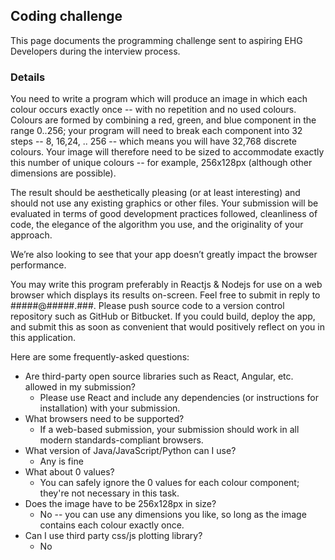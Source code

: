 ## Coding challenge

This page documents the programming challenge sent to aspiring EHG Developers during the interview process.

### Details
You need to write a program which will produce an image in which each colour occurs exactly once -- with no repetition and no used colours. Colours are formed by combining a red, green, and blue component in the range 0..256; your program will need to break each component into 32 steps -- 8, 16,24, .. 256 -- which means you will have 32,768 discrete colours. Your image will therefore need to be sized to accommodate exactly this number of unique colours -- for example, 256x128px (although other dimensions are possible).

The result should be aesthetically pleasing (or at least interesting) and should not use any existing graphics or other files. Your submission will be evaluated in terms of good development practices followed, cleanliness of code, the elegance of the algorithm you use, and the originality of your approach.

We’re also looking to see that your app doesn’t greatly impact the browser performance.

You may write this program preferably in Reactjs & Nodejs for use on a web browser which displays its results on-screen. Feel free to submit in reply to #####@#####.###. Please push source code to a version control repository such as GitHub or Bitbucket. If you could build, deploy the app, and submit this as soon as convenient that would positively reflect on you in this application.

Here are some frequently-asked questions:

* Are third-party open source libraries such as React, Angular, etc. allowed in my submission?
    * Please use React and include any dependencies (or instructions for installation) with your submission.
* What browsers need to be supported?
    * If a web-based submission, your submission should work in all modern standards-compliant browsers.
* What version of Java/JavaScript/Python can I use? 
    * Any is fine
* What about 0 values?
    * You can safely ignore the 0 values for each colour component; they're not necessary in this task.
* Does the image have to be 256x128px in size? 
    * No -- you can use any dimensions you like, so long as the image contains each colour exactly once.
* Can I use third party css/js plotting library?
    * No